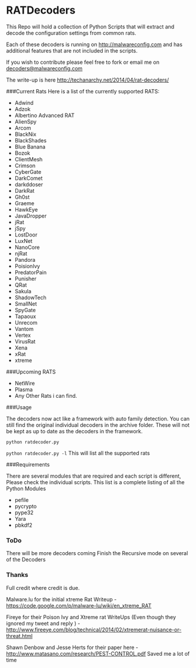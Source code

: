 RATDecoders
===========

This Repo will hold a collection of Python Scripts that will extract and decode the configuration settings from common rats.

Each of these decoders is running on http://malwareconfig.com and has additional features that are not included in the scripts.

If you wish to contribute please feel free to fork or email me on decoders@malwareconfig.com

The write-up is here http://techanarchy.net/2014/04/rat-decoders/

###Current Rats
Here is a list of the currently supported RATS:

- Adwind
- Adzok
- Albertino Advanced RAT
- AlienSpy
- Arcom
- BlackNix
- BlackShades
- Blue Banana
- Bozok
- ClientMesh
- Crimson
- CyberGate
- DarkComet
- darkddoser
- DarkRat
- Gh0st
- Graeme
- HawkEye
- JavaDropper
- jRat
- jSpy
- LostDoor
- LuxNet
- NanoCore
- njRat
- Pandora
- PoisionIvy
- PredatorPain
- Punisher
- QRat
- Sakula
- ShadowTech
- SmallNet
- SpyGate
- Tapaoux
- Unrecom
- Vantom
- Vertex
- VirusRat
- Xena
- xRat
- xtreme

###Upcoming RATS

- NetWire
- Plasma
- Any Other Rats i can find.

###Usage

The decoders now act like a framework with auto family detection. You can still find the original individual decoders in the archive folder. These will not be 
kept as up to date as the decoders in the framework. 

```python ratdecoder.py```

```python ratdecoder.py -l``` This will list all the supported rats

###Requirements

There are several modules that are required and each script is different, Please check the individual scripts. 
This list is a complete listing of all the Python Modules

- pefile
- pycrypto
- pype32
- Yara
- pbkdf2

### ToDo

There will be more decoders coming
Finish the Recursive mode on several of the Decoders

### Thanks

Full credit where credit is due. 

Malware.lu for the initial xtreme Rat Writeup - https://code.google.com/p/malware-lu/wiki/en_xtreme_RAT

Fireye for their Poison Ivy and Xtreme rat WriteUps (Even though they ignored my tweet and reply ) - http://www.fireeye.com/blog/technical/2014/02/xtremerat-nuisance-or-threat.html

Shawn Denbow and Jesse Herts for their paper here - http://www.matasano.com/research/PEST-CONTROL.pdf Saved me a lot of time 
